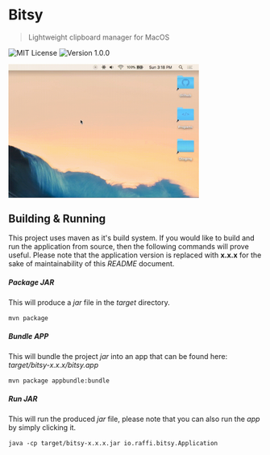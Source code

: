 # Bitsy
> Lightweight clipboard manager for MacOS

![MIT License](https://img.shields.io/badge/License-MIT-red.svg?style=for-the-badge)
![Version 1.0.0](https://img.shields.io/badge/Version-1.0.0-red.svg?style=for-the-badge)

<img src="design/animated.gif" width="75%" alt="Animated Example" align="center" />

## Building & Running

This project uses maven as it's build system. If you would like to build and run the application from source, then the following commands will prove useful. Please note that the application version is replaced with **x.x.x** for the sake of maintainability of this _README_ document.

##### Package JAR
This will produce a _jar_ file in the _target_ directory.
```
mvn package
```

##### Bundle APP
This will bundle the project _jar_ into an app that can be found here: _target/bitsy-x.x.x/bitsy.app_
```
mvn package appbundle:bundle
```

##### Run JAR
This will run the produced _jar_ file, please note that you can also run the _app_ by simply clicking it.
```
java -cp target/bitsy-x.x.x.jar io.raffi.bitsy.Application
```
